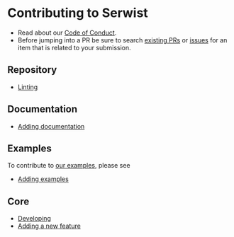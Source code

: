 # Contributing to Serwist

- Read about our [Code of Conduct](./CODE_OF_CONDUCT.md).
- Before jumping into a PR be sure to search [existing PRs](https://github.com/serwist/serwist/pulls) or [issues](https://github.com/serwist/serwist/issues) for an item that is related to your submission.

## Repository

- [Linting](./contributing/repository/linting.md)

## Documentation

- [Adding documentation](./contributing/docs/adding-docs.md)

## Examples

To contribute to [our examples](./examples), please see

- [Adding examples](./contributing/examples/adding-examples.md)

## Core

- [Developing](./contributing/core/developing.md)
- [Adding a new feature](./contributing/core/adding-features.md)
